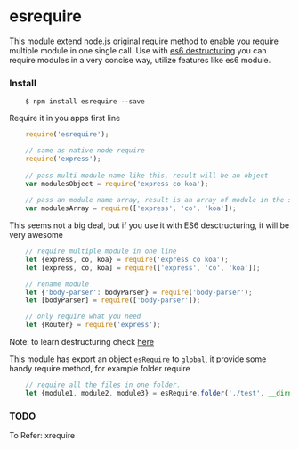 esrequire
====

This module extend node.js original require method to enable you require multiple module in one single call. Use with [es6 destructuring](http://www.2ality.com/2015/01/es6-destructuring.html) you can require modules in a very concise way, utilize features like es6 module.


### Install


```
    $ npm install esrequire --save
```

Require it in you apps first line

```js
    require('esrequire');

    // same as native node require
    require('express');  
    
    // pass multi module name like this, result will be an object 
    var modulesObject = require('express co koa');
    
    // pass an module name array, result is an array of module in the same order
    var modulesArray = require(['express', 'co', 'koa']);
```


This seems not a big deal, but if you use it with ES6 desctructuring, it will be very awesome

```js
    // require multiple module in one line
    let {express, co, koa} = require('express co koa');
    let [express, co, koa] = require(['express', 'co', 'koa']);

    // rename module 
    let {'body-parser': bodyParser} = require('body-parser');
    let [bodyParser] = require(['body-parser']);

    // only require what you need
    let {Router} = require('express');
```

Note: to learn destructuring check [here](http://www.2ality.com/2015/01/es6-destructuring.html)

This module has export an object `esRequire` to `global`, it provide some handy require method, for example folder require

```js
    // require all the files in one folder.
    let {module1, module2, module3} = esRequire.folder('./test', __dirname);
```




### TODO 

To Refer: xrequire


